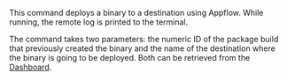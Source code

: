 This command deploys a binary to a destination using Appflow. While running, the remote log is printed to the terminal.

The command takes two parameters: the numeric ID of the package build that previously created the binary and the name of the destination where the binary is going to be deployed.
Both can be retrieved from the [Dashboard](https://dashboard.ionicframework.com).